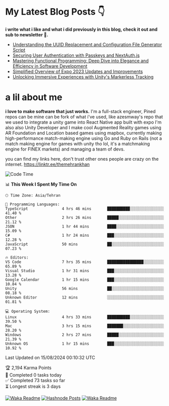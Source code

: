# My Latest Blog Posts 👇
**i write what i like and what i did previously in this blog, check it out and sub to newsletter 🫡.**

<!-- HASHNODE_BLOG:START -->
- [Understanding the UUID Replacement and Configuration File Generator Script](https://themehrankhan.hashnode.dev/understanding-the-uuid-replacement-and-configuration-file-generator-script)
- [Securing User Authentication with Passkeys and NextAuth.js](https://themehrankhan.hashnode.dev/securing-user-authentication-with-passkeys-and-nextauthjs)
- [Mastering Functional Programming: Deep Dive into Elegance and Efficiency in Software Development](https://themehrankhan.hashnode.dev/mastering-functional-programming-deep-dive-into-elegance-and-efficiency-in-software-development)
- [Simplified Overview of Expo 2023 Updates and Improvements](https://themehrankhan.hashnode.dev/expo-2023-updates-and-features-summary)
- [Unlocking Immersive Experiences with Unity's Markerless Tracking](https://themehrankhan.hashnode.dev/unlocking-immersive-experiences-with-unitys-markerless-tracking)

<!-- HASHNODE_BLOG:END -->

# a lil about me
**i love to make  software that just works.**
I'm a full-stack engineer, Pined repos can be mine can be fork of what i've used, like azesmway's repo that we used to integrate a unity game into React Native app built with expo I'm also also Unity Developer and I make cool Augmented Reality games using AR Foundation and Location based games using mapbox, currently making high-performance match-making engine using Go and Ruby on Rails (not a match making engine for games with unity tho lol, it's a matchmaking engine for FINEX markets) and managing a team of devs.

you can find my links here, don't trust other ones people are crazy on the internet.
https://linktr.ee/themehrankhan

<!--START_SECTION:waka-->
![Code Time](http://img.shields.io/badge/Code%20Time-583%20hrs%2015%20mins-blue)

📊 **This Week I Spent My Time On** 

```text
🕑︎ Time Zone: Asia/Tehran

💬 Programming Languages: 
TypeScript               4 hrs 46 mins       ██████████░░░░░░░░░░░░░░░   41.40 % 
Other                    2 hrs 26 mins       █████░░░░░░░░░░░░░░░░░░░░   21.12 % 
JSON                     1 hr 44 mins        ████░░░░░░░░░░░░░░░░░░░░░   15.09 % 
C#                       1 hr 24 mins        ███░░░░░░░░░░░░░░░░░░░░░░   12.28 % 
JavaScript               50 mins             ██░░░░░░░░░░░░░░░░░░░░░░░   07.23 % 

🔥 Editors: 
VS Code                  7 hrs 35 mins       ████████████████░░░░░░░░░   65.89 % 
Visual Studio            1 hr 31 mins        ███░░░░░░░░░░░░░░░░░░░░░░   13.28 % 
Google Calendar          1 hr 15 mins        ███░░░░░░░░░░░░░░░░░░░░░░   10.84 % 
Unity                    56 mins             ██░░░░░░░░░░░░░░░░░░░░░░░   08.18 % 
Unknown Editor           12 mins             ░░░░░░░░░░░░░░░░░░░░░░░░░   01.81 % 

💻 Operating System: 
Linux                    4 hrs 33 mins       ██████████░░░░░░░░░░░░░░░   39.50 % 
Mac                      3 hrs 15 mins       ███████░░░░░░░░░░░░░░░░░░   28.20 % 
Windows                  2 hrs 27 mins       █████░░░░░░░░░░░░░░░░░░░░   21.39 % 
Unknown OS               1 hr 15 mins        ███░░░░░░░░░░░░░░░░░░░░░░   10.92 % 
```


 Last Updated on 15/08/2024 00:10:32 UTC
<!--END_SECTION:waka-->

<!-- TODO-IST:START -->
🏆  2,194 Karma Points           
🌸  Completed 0 tasks today           
✅  Completed 73 tasks so far           
⏳  Longest streak is 3 days
<!-- TODO-IST:END -->

[![Waka Readme](https://github.com/TheMehranKhan/themehrankhan/actions/workflows/main.yml/badge.svg)](https://github.com/TheMehranKhan/themehrankhan/actions/workflows/main.yml)
[![Hashnode Posts](https://github.com/TheMehranKhan/themehrankhan/actions/workflows/hashnode.yml/badge.svg)](https://github.com/TheMehranKhan/themehrankhan/actions/workflows/hashnode.yml)
[![Waka Readme](https://github.com/TheMehranKhan/themehrankhan/actions/workflows/waka.yml/badge.svg)](https://github.com/TheMehranKhan/themehrankhan/actions/workflows/waka.yml)
